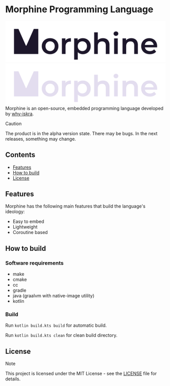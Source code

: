 # Morphine Programming Language
![logo](docs/morphine-logo-light.png#gh-light-mode-only)
![logo](docs/morphine-logo-dark.png#gh-dark-mode-only)
Morphine is an open-source, embedded programming language developed by [why-iskra](https://github.com/why-iskra).

> [!CAUTION]
> The product is in the alpha version state. There may be bugs. In the next releases, something may change.

## Contents
- [Features](#features)
- [How to build](#how-to-build)
- [License](#license)

## Features
Morphine has the following main features that build the language's ideology:
- Easy to embed
- Lightweight
- Coroutine based

## How to build

### Software requirements
- make
- cmake
- cc
- gradle
- java (graalvm with native-image utility)
- kotlin

### Build
Run `kotlin build.kts build` for automatic build.

Run `kotlin build.kts clean` for clean build directory.

## License
> [!NOTE]
> This project is licensed under the MIT License - see the [LICENSE](LICENSE) file for details.